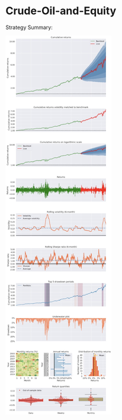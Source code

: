 # Crude-Oil-and-Equity
Strategy Summary:


![Image](https://github.com/EM51641/Crude-Oil-and-Equity/blob/main/Summary_pyfolio.jpg)
